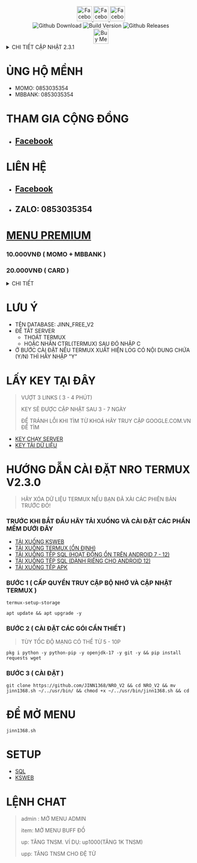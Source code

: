 <div align="center">
  <a href="https://www.facebook.com/ki3tngu">
    <img alt="Facebook" src="https://img.shields.io/badge/Facebook-1877F2?style=for-the-badge&logo=facebook&logoColor=white" style="height:40px;"/>
  </a>
   </a>
   <a href="https://github.com/JINN1368">
    <img alt="Facebook" src="https://img.shields.io/badge/Github-333333?style=for-the-badge&logo=github&logoColor=white" style="height:40px;"/>
  </a>
   <a href="https://www.youtube.com/channel/UCLmZUmjdiwKxMEcYdgJ6Rww?sub_confirmation=1">
    <img alt="Facebook" src="https://img.shields.io/badge/Youtube-fc036f?style=for-the-badge&logo=youtube&logoColor=white" style="height:40px;"/>
  </a>
  <br/>
  <img alt="Github Download" src="https://img.shields.io/github/downloads/JINN1368/NRO_V2/total.svg?style=for-the-badge&color="green" />
  <img alt="Build Version" src="https://img.shields.io/badge/NRO VERSION-2.3.1-red?style=for-the-badge"/>
  <img alt="Github Releases" src="https://img.shields.io/github/release/JINN1368/NRO_V2.svg?style=for-the-badge"/>
  <br/>
  <a href="  https://www.buymeacoffee.com/KnD1368" target="_blank"><img src="https://www.buymeacoffee.com/assets/img/custom_images/orange_img.png" alt="Buy Me A Coffee" style="height: 40px;" ></a>
</div>
<details>
  <summary>CHI TIẾT CẬP NHẬT 2.3.1</summary>
  
* CẬP NHẬT TOÀN BỘ DỮ LIỆU
* RA MẮT MENU PREMIUM
* SỬA LỖI MENU FREE
* TỐI ƯU CODE GIÚP MỞ MENU NHANH HƠN
</details>

# ỦNG HỘ MỀNH
- MOMO: 0853035354
- MBBANK: 0853035354
# THAM GIA CỘNG ĐỒNG
- ## [Facebook](https://www.facebook.com/groups/842730643884338)
# LIÊN HỆ
- ## [Facebook](https://www.facebook.com/groups/842730643884338)
- ## ZALO: 0853035354
# [MENU PREMIUM](https://github.com/JINN1368/NRO_V2/blob/main/PREMIUM_README.md)
### 10.000VNĐ ( MOMO + MBBANK )
### 20.000VNĐ ( CARD )
<details>
  <summary>CHI TIẾT</summary>

 - MENU BUFF (TNSM, VÀNG NGỌC)
 - KHÔNG CẦN KEY
 - VÀ CÁC CẬP MỚI SAU NÀY

</details>



# LƯU Ý
- TÊN DATABASE: JINN_FREE_V2
- ĐỂ TẮT SERVER
  - THOÁT TERMUX
  - HOẶC NHẤN CTRL(TERMUX) SAU ĐÓ NHẬP C
- Ở BƯỚC CÀI ĐẶT NẾU TERMUX XUẤT HIỆN LOG CÓ NỘI DUNG CHỨA (Y/N) THÌ HẪY NHẬP "Y"
# LẤY KEY TẠI ĐÂY
> VƯỢT 3 LINKS ( 3 - 4 PHÚT)
>
> KEY SẼ ĐƯỢC CẬP NHẬT SAU 3 - 7 NGÀY
>
> ĐỂ TRÁNH LỖI KHI TÌM TỪ KHOÁ HÃY TRUY CẬP GOOGLE.COM.VN ĐỂ TÌM
- [KEY CHẠY SERVER](https://web1s.co/wQK0yBl6rJ)
- [KEY TẢI DỮ LIỆU](https://web1s.co/yfuzSkbv5N)
# HƯỚNG DẪN CÀI ĐẶT NRO TERMUX V2.3.0
> HÃY XÓA DỮ LIỆU TERMUX NẾU BẠN ĐÃ XÀI CÁC PHIÊN BẢN TRƯỚC ĐÓ!
### TRƯỚC KHI BẮT ĐẦU HÃY TẢI XUỐNG VÀ CÀI ĐẶT CÁC PHẦN MỀM DƯỚI ĐÂY
- [TẢI XUỐNG KSWEB](https://web1s.co/nmKUY4kBF6)
- [TẢI XUỐNG TERMUX (ỔN ĐỊNH)](https://web1s.co/jnEQe3Npab)
- [TẢI XUỐNG TỆP SQL (HOẠT ĐỘNG ỔN TRÊN ANDROID 7 - 12)](https://web1s.co/6HdiZs6c2P)
- [TẢI XUỐNG TỆP SQL (DÀNH RIÊNG CHO ANDROID 12)](https://web1s.co/NBhiTXNenk)
- [TẢI XUỐNG TỆP APK](https://github.com/JINN1368/NRO_V2/releases/download/NRO_V2/JINN1368.apk)
### BƯỚC 1 ( CẤP QUYỀN TRUY CẬP BỘ NHỚ VÀ CẬP NHẬT TERMUX )
```
termux-setup-storage
```
```
apt update && apt upgrade -y
```
### BƯỚC 2 ( CÀI ĐẶT CÁC GÓI CẦN THIẾT )
> TÙY TỐC ĐỘ MẠNG CÓ THỂ TỪ 5 - 10P
```
pkg i python -y python-pip -y openjdk-17 -y git -y && pip install requests wget
```
### BƯỚC 3 ( CÀI ĐẶT )
```
git clone https://github.com/JINN1368/NRO_V2 && cd NRO_V2 && mv jinn1368.sh ~/../usr/bin/ && chmod +x ~/../usr/bin/jinn1368.sh && cd
```
# ĐỂ MỞ MENU
```
jinn1368.sh
```
# SETUP
- [SQL](https://youtube.com/shorts/mp9ofZ96qFE?si=USCxyheHRxFyQ-Af)
- [KSWEB](https://youtube.com/shorts/e4BnPUa0U_g?si=-2tXaJY_6bRC7joX)
# LỆNH CHAT
> admin : MỞ MENU ADMIN
>
> item: MỞ MENU BUFF ĐỒ
>
> up: TĂNG TNSM. VÍ DỤ: up1000(TĂNG 1K TNSM)
>
> upp: TĂNG TNSM CHO ĐỆ TỬ

